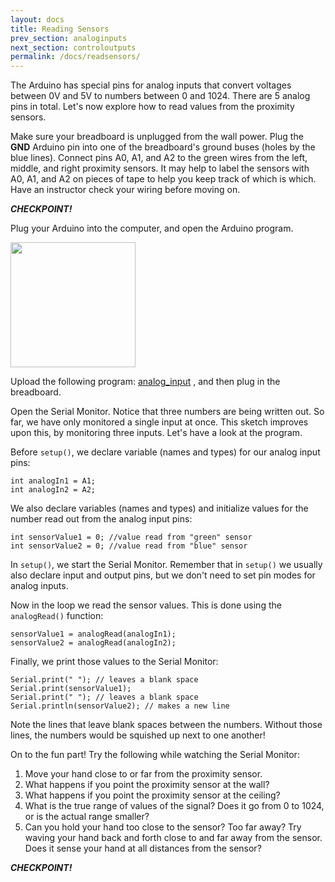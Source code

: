 ```yaml
---
layout: docs
title: Reading Sensors
prev_section: analoginputs
next_section: controloutputs
permalink: /docs/readsensors/
---
```


The Arduino has special pins for analog inputs that convert voltages between 0V and 5V to numbers between 0 and 1024. There are 5 analog pins in total. Let's now explore how to read values from the proximity sensors. 

Make sure your breadboard is unplugged from the wall power. Plug the **GND** Arduino pin into one of the breadboard's ground buses (holes by the blue lines). Connect pins A0, A1, and A2 to the green wires from the left, middle, and right proximity sensors. It may help to label the sensors with A0, A1, and A2 on pieces of tape to help you keep track of which is which. Have an instructor check your wiring before moving on.

**_CHECKPOINT!_**

Plug your Arduino into the computer, and open the Arduino program. 

<img src="{{ site.baseurl }}/img/arduino-icon.png" style="width: 200px"/>

Upload the following program: <a href="{{ site.baseurl }}/sketches/s3_analog_input.txt">analog_input</a> , and then plug in the breadboard.

Open the Serial Monitor. Notice that three numbers are being written out. So far, we have only monitored a single input at once. This sketch improves upon this, by monitoring three inputs. Let's have a look at the program. 

Before ```setup()```, we declare variable (names and types) for our analog input pins:

```int analogIn0 = A0;     
int analogIn1 = A1;
int analogIn2 = A2;
```

We also declare variables (names and types) and initialize values for the number read out from the analog input pins:

```int sensorValue0 = 0; //value read from "red" sensor
int sensorValue1 = 0; //value read from "green" sensor
int sensorValue2 = 0; //value read from "blue" sensor
```

In ```setup()```, we start the Serial Monitor. Remember that in ```setup()``` we usually also declare input and output pins, but we don't need to set pin modes for analog inputs.

Now in the loop we read the sensor values. This is done using the ```analogRead()``` function:

```sensorValue0 = analogRead(analogIn0);
sensorValue1 = analogRead(analogIn1);
sensorValue2 = analogRead(analogIn2);
```

Finally, we print those values to the Serial Monitor:

```Serial.print(sensorValue0);
Serial.print(" "); // leaves a blank space
Serial.print(sensorValue1);
Serial.print(" "); // leaves a blank space
Serial.println(sensorValue2); // makes a new line
```

Note the lines that leave blank spaces between the numbers. Without those lines, the numbers would be squished up next to one another!

On to the fun part! Try the following while watching the Serial Monitor: 

1. Move your hand close to or far from the proximity sensor. 
2. What happens if you point the proximity sensor at the wall? 
3. What happens if you point the proximity sensor at the ceiling? 
4. What is the true range of values of the signal? Does it go from 0 to 1024, or is the actual range smaller?
5. Can you hold your hand too close to the sensor? Too far away? Try waving your hand back and forth close to and far away from the sensor. Does it sense your hand at all distances from the sensor?

**_CHECKPOINT!_**

